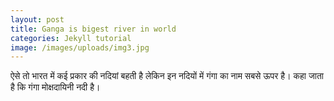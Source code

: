 ```yaml
---
layout: post
title: Ganga is bigest river in world
categories: Jekyll tutorial
image: /images/uploads/img3.jpg
---
```

ऐसे तो भारत में कई प्रकार की नदियां बहती है लेकिन इन नदियों में गंगा का नाम सबसे ऊपर है। कहा जाता है कि गंगा मोक्षदायिनी नदी है।